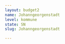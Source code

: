 ```yaml
---
layout: budget2
name: Johanngeorgenstadt
level: kommune
state: SN
slug: Johanngeorgenstadt

---
```




